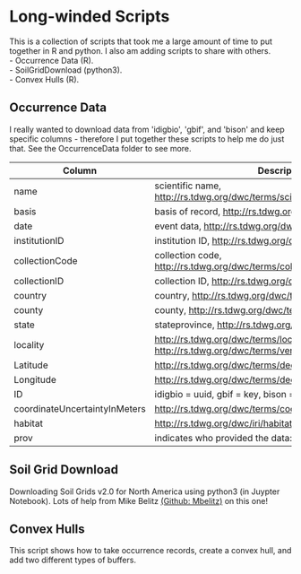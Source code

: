# Long-winded Scripts
This is a collection of scripts that took me a large amount of time to put together in R and python. I also am adding scripts to share with others.   
      - Occurrence Data (R).  
      - SoilGridDownload (python3).        
      - Convex Hulls (R).         

## Occurrence Data
I really wanted to download data from 'idigbio', 'gbif', and 'bison' and keep specific columns - therefore I put together these scripts to help me do just that. See the OccurrenceData folder to see more. 

| Column | Description |
| ----------- | ----------- |
| name | scientific name, http://rs.tdwg.org/dwc/terms/scientificName |
| basis | basis of record, http://rs.tdwg.org/dwc/terms/basisOfRecord |
| date | event data, 	http://rs.tdwg.org/dwc/terms/eventDate |
| institutionID | institution ID, http://rs.tdwg.org/dwc/terms/institutionID |
| collectionCode | collection code, http://rs.tdwg.org/dwc/terms/collectionCode |
| collectionID | collection ID, http://rs.tdwg.org/dwc/terms/collectionID |
| country | country, 	http://rs.tdwg.org/dwc/terms/country |
| county | county, http://rs.tdwg.org/dwc/terms/county |
| state | stateprovince, http://rs.tdwg.org/dwc/terms/stateProvince |
| locality | http://rs.tdwg.org/dwc/terms/locality or 	http://rs.tdwg.org/dwc/terms/verbatimLocality |
| Latitude | http://rs.tdwg.org/dwc/terms/decimalLatitude |
| Longitude | http://rs.tdwg.org/dwc/terms/decimalLongitude |
| ID | idigbio = uuid, gbif = key, bison = occurrenceID |
| coordinateUncertaintyInMeters | http://rs.tdwg.org/dwc/terms/coordinateUncertaintyInMeters |
| habitat | http://rs.tdwg.org/dwc/iri/habitat |
| prov | indicates who provided the data: gbif, bison, or idigbio |


## Soil Grid Download
Downloading Soil Grids v2.0 for North America using python3 (in Juypter Notebook). Lots of help from  Mike Belitz [(Github: Mbelitz)](https://github.com/mbelitz) on this one! 

## Convex Hulls  
This script shows how to take occurrence records, create a convex hull, and add two different types of buffers.     
